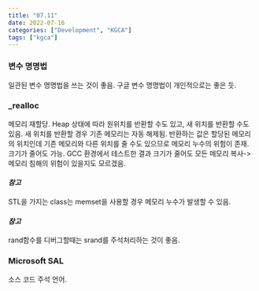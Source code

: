 ```yaml
---
title: "07.11"
date: 2022-07-16
categories: ["Development", "KGCA"]
tags: ["kgca"]
---
```

### 변수 명명법
일관된 변수 명명법을 쓰는 것이 좋음.
구글 변수 명명법이 개인적으로는 좋은 듯.

### _realloc
메모리 재할당.
Heap 상태에 따라 원위치를 반환할 수도 있고, 새 위치를 반환할 수도 있음.
새 위치를 반환할 경우 기존 메모리는 자동 해제됨.
반환하는 값은 할당된 메모리의 위치인데 기존 메모리와 다른 위치를 줄 수도 있으므로 메모리 누수의 위험이 존재.
크기가 줄어도 가능.
GCC 환경에서 테스트한 결과 크기가 줄어도 모든 메모리 복사->메모리 침해의 위험이 있을지도 모르겠음.

#### _참고_
STL을 가지는 class는 memset을 사용할 경우 메모리 누수가 발생할 수 있음.

#### _참고_
rand함수를 디버그할때는 srand를 주석처리하는 것이 좋음.

### Microsoft SAL
소스 코드 주석 언어.